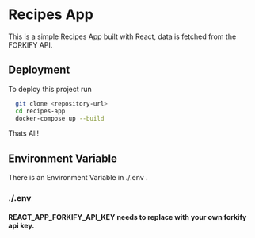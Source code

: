 # Recipes App

This is a simple Recipes App built with React,  data is fetched from the FORKIFY API.


## Deployment

To deploy this project run

```bash
  git clone <repository-url>
  cd recipes-app
  docker-compose up --build
```
Thats All!




## Environment Variable

There is an Environment Variable in ./.env .

### ./.env 

#### REACT_APP_FORKIFY_API_KEY needs to replace with your own forkify api key.

